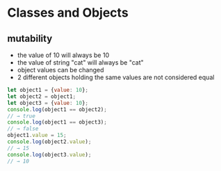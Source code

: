 # Classes and Objects

## mutability

- the value of 10 will always be 10
- the value of string "cat" will always be "cat"
- object values can be changed
- 2 different objects holding the same values are not considered equal

```Javascript
let object1 = {value: 10};
let object2 = object1;
let object3 = {value: 10};
console.log(object1 == object2);
// → true
console.log(object1 == object3);
// → false
object1.value = 15;
console.log(object2.value);
// → 15
console.log(object3.value);
// → 10
```
